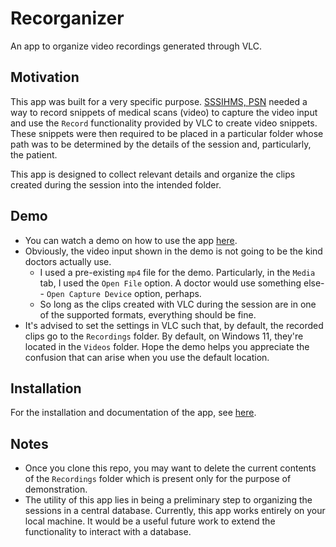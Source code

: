 # Recorganizer
An app to organize video recordings generated through VLC.

## Motivation
This app was built for a very specific purpose. [SSSIHMS, PSN](https://sssihms.org/) needed a way to record snippets of medical scans (video) to capture the video input and use the `Record` functionality provided by VLC to create video snippets. These snippets were then required to be placed in a particular folder whose path was to be determined by the details of the session and, particularly, the patient.

This app is designed to collect relevant details and organize the clips created during the session into the intended folder.

## Demo
* You can watch a demo on how to use the app [here](https://clipchamp.com/watch/OOBeGDEB2bq).
* Obviously, the video input shown in the demo is not going to be the kind doctors actually use.
  * I used a pre-existing `mp4` file for the demo. Particularly, in the `Media` tab, I used the `Open File` option. A doctor would use something else-- `Open Capture Device` option, perhaps.
  * So long as the clips created with VLC during the session are in one of the supported formats, everything should be fine.
* It's advised to set the settings in VLC such that, by default, the recorded clips go to the `Recordings` folder. By default, on Windows 11, they're located in the `Videos` folder. Hope the demo helps you appreciate the confusion that can arise when you use the default location.

## Installation
For the installation and documentation of the app, see [here](https://sai-nandan-desetti.github.io/Recorganizer/).

## Notes
* Once you clone this repo, you may want to delete the current contents of the `Recordings` folder which is present only for the purpose of demonstration.
* The utility of this app lies in being a preliminary step to organizing the sessions in a central database. Currently, this app works entirely on your local machine. It would be a useful future work to extend the functionality to interact with a database.
